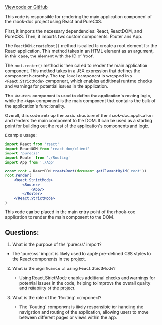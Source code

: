 [View code on GitHub](https://github.com/ldarren/rhook-doc/main.jsx)

This code is responsible for rendering the main application component of the rhook-doc project using React and PureCSS. 

First, it imports the necessary dependencies: React, ReactDOM, and PureCSS. Then, it imports two custom components: Router and App. 

The `ReactDOM.createRoot()` method is called to create a root element for the React application. This method takes in an HTML element as an argument, in this case, the element with the ID of 'root'. 

The `root.render()` method is then called to render the main application component. This method takes in a JSX expression that defines the component hierarchy. The top-level component is wrapped in a `<React.StrictMode>` component, which enables additional runtime checks and warnings for potential issues in the application. 

The `<Router>` component is used to define the application's routing logic, while the `<App>` component is the main component that contains the bulk of the application's functionality. 

Overall, this code sets up the basic structure of the rhook-doc application and renders the main component to the DOM. It can be used as a starting point for building out the rest of the application's components and logic. 

Example usage:

```jsx
import React from 'react'
import ReactDOM from 'react-dom/client'
import 'purecss'
import Router from './Routing'
import App from './App'

const root = ReactDOM.createRoot(document.getElementById('root'))
root.render(
	<React.StrictMode>
		<Router>
			<App/>
		</Router>
	</React.StrictMode>
)
```

This code can be placed in the main entry point of the rhook-doc application to render the main component to the DOM.
## Questions: 
 1. What is the purpose of the 'purecss' import?
   - The 'purecss' import is likely used to apply pre-defined CSS styles to the React components in the project.

2. What is the significance of using React.StrictMode?
   - Using React.StrictMode enables additional checks and warnings for potential issues in the code, helping to improve the overall quality and reliability of the project.

3. What is the role of the 'Routing' component?
   - The 'Routing' component is likely responsible for handling the navigation and routing of the application, allowing users to move between different pages or views within the app.